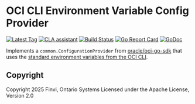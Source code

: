 # OCI CLI Environment Variable Config Provider
[![Latest Tag](https://img.shields.io/github/tag/ontariosystems/oci-cli-env-provider.svg)](https://github.com/ontariosystems/oci-cli-env-provider/tags)
[![CLA assistant](https://cla-assistant.io/readme/badge/ontariosystems/oci-cli-env-provider)](https://cla-assistant.io/ontariosystems/oci-cli-env-provider)
[![Build Status](https://github.com/ontariosystems/oci-cli-env-provider/actions/workflows/test.yml/badge.svg)](https://github.com/ontariosystems/oci-cli-env-provider/actions/workflows/test.yml)
[![Go Report Card](https://goreportcard.com/badge/github.com/ontariosystems/oci-cli-env-provider)](https://goreportcard.com/report/github.com/ontariosystems/oci-cli-env-provider)
[![GoDoc](https://godoc.org/github.com/ontariosystems/oci-cli-env-provider?status.svg)](https://godoc.org/github.com/ontariosystems/oci-cli-env-provider)

Implements a `common.ConfigurationProvider` from [oracle/oci-go-sdk](https://github.com/oracle/oci-go-sdk) 
that uses the [standard environment variables from the OCI CLI](https://docs.oracle.com/en-us/iaas/Content/API/SDKDocs/clienvironmentvariables.htm).


## Copyright
Copyright 2025 Finvi, Ontario Systems
Licensed under the Apache License, Version 2.0